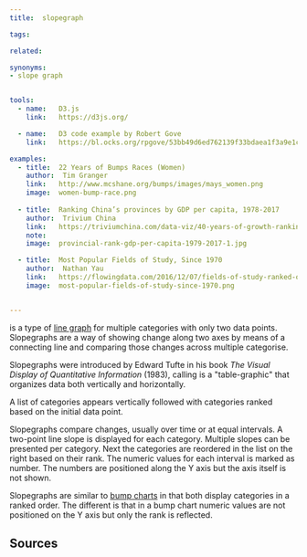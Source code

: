 ```yaml
---
title:  slopegraph

tags:

related:

synonyms:
- slope graph


tools:
  - name:   D3.js
    link:   https://d3js.org/

  - name:   D3 code example by Robert Gove
    link:   https://bl.ocks.org/rpgove/53bb49d6ed762139f33bdaea1f3a9e1c

examples:
  - title:  22 Years of Bumps Races (Women)
    author:  Tim Granger
    link:   http://www.mcshane.org/bumps/images/mays_women.png
    image:  women-bump-race.png
    
  - title:  Ranking China’s provinces by GDP per capita, 1978-2017
    author:  Trivium China
    link:   https://triviumchina.com/data-viz/40-years-of-growth-ranking-chinas-provinces-by-gdp-per-capita-1978-2017/
    note:   
    image:  provincial-rank-gdp-per-capita-1979-2017-1.jpg

  - title:  Most Popular Fields of Study, Since 1970
    author:  Nathan Yau
    link:   https://flowingdata.com/2016/12/07/fields-of-study-ranked-over-past-few-decades/
    image:  most-popular-fields-of-study-since-1970.png


---
```

is a type of [line graph](/line-graph) for multiple categories with only two data points. Slopegraphs are a way of showing change along two axes by means of a connecting line and comparing those changes across multiple categorise. 

<!--more-->
Slopegraphs were introduced by Edward Tufte in his book *The Visual Display of Quantitative Information* (1983), calling is a "table-graphic" that organizes data both vertically and horizontally. 

A list of categories appears vertically followed with categories ranked based on the initial data point. 

Slopegraphs compare changes, usually over time or at equal intervals.  A two-point line slope is displayed for each category. Multiple slopes can be presented per category. Next the categories are reordered in the list on the right based on their rank. The numeric values for each interval is marked as number. The numbers are positioned along the Y axis but the axis itself is not shown. 

Slopegraphs are similar to [bump charts](bump-chart) in that both display categories in a ranked order. The different is that in a bump chart numeric values are not positioned on the Y axis but only the rank is reflected.


## Sources
[^tufte]: Edward Tufte (1983). The Visual Display of Quantitative Information. Graphics Press. p. 158-159   ↩

